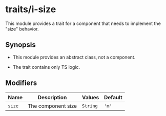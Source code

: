 # traits/i-size

This module provides a trait for a component that needs to implement the "size" behavior.

## Synopsis

* This module provides an abstract class, not a component.

* The trait contains only TS logic.

## Modifiers

| Name   | Description        | Values   | Default |
| ------ | ------------------ | ---------| ------- |
| `size` | The component size | `String` | `'m'`   |
